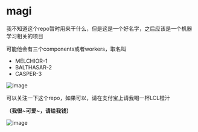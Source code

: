 # magi
我不知道这个repo暂时用来干什么，但是这是一个好名字，之后应该是一个机器学习相关的项目

可能他会有三个components或者workers，取名叫

* MELCHIOR-1
* BALTHASAR-2 
* CASPER-3

![image](https://user-images.githubusercontent.com/1551736/34814693-91809bba-f6e9-11e7-897b-6a01ee1b8e0d.png)

可以关注一下这个repo，如果可以，请在支付宝上请我喝一杯LCL橙汁

**（我很~可爱~，请给我钱）**

![image](https://user-images.githubusercontent.com/1551736/34814780-db52f4f4-f6e9-11e7-8302-639889af27e6.png)



